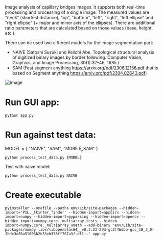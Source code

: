 Image analysis of capillary bridges images. It supports both real-time processing and processing of a single image. The measured values are "neck" (shortest distance), "up", "bottom", "left", "right", "left ellipse" and "right ellipse" (+ major and minor axis of the ellipses). There are additional ratio parameters that are calculated based on those values (base, height, etc.).

There can be used two different models for the image segmentation part:

- NAIVE (Satoshi Suzuki and Keiichi Abe. Topological structural analysis of digitized binary images by border following. Computer Vision, Graphics, and Image Processing, 30(1):32–46, 1985.)
- SAM (Fast segment anything https://arxiv.org/pdf/2306.12156.pdf that is based on Segment anything https://arxiv.org/pdf/2304.02643.pdf) 

![image](https://github.com/petkokp/capillary-bridges-image-analysis/assets/61232356/c1f33ff0-3790-4a2b-ad94-a08325a82737)

# Run GUI app:

`python app.py`

# Run against test data:

MODEL = { "NAIVE", "SAM", "MOBILE_SAM" }

`python process_test_data.py {MODEL}`

Test with naive model:

`python process_test_data.py NAIVE`

# Create executable

`pyinstaller --onefile --paths env/Lib/site-packages --hidden-import='PIL._tkinter_finder' --hidden-import=appdirs --hidden-import=numpy --hidden-import=pyparsing --hidden-import=opencv --hidden-import=numpy.core._multiarray_tests --hidden-import=numpy.core._multiarray_umath --add-binary "env/Lib/site-packages/numpy.libs/libopenblas64__v0.3.23-293-gc2f4bdbb-gcc_10_3_0-2bde3a66a51006b2b53eb373ff767a3f.dll:." app.py`
